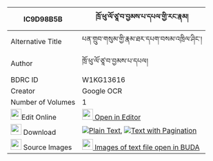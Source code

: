 |IC9D98B5B|ཁྲོ་ཕུ་ལོ་ཙཱ་བ་བྱམས་པ་དཔལ་གྱི་རང་རྣམ། 
| --- | --- 
|Alternative Title |པན་གྲུབ་གསུམ་གྱི་རྣམ་ཐར་དཔག་བསམ་འཁྲིལ་ཤིང་།
|Author| ཁྲོ་ཕུ་ལོ་ཙཱ་བ་བྱམས་པ་དཔལ།
|BDRC ID | W1KG13616
|Creator | Google OCR
|Number of Volumes| 1
|<img width="25" src="https://img.icons8.com/color/25/000000/edit-property.png">Edit Online| [<img width="25" src="https://avatars.githubusercontent.com/u/45091458?s=200&v=4"> Open in Editor](http://editor.openpecha.org/IC9D98B5B)
|<img width="25" src="https://img.icons8.com/fluent/48/000000/download-2.png"/>  Download | [![](https://img.icons8.com/color/20/000000/txt.png)Plain Text](https://github.com/Openpecha/IC9D98B5B/releases/download/v1/tro_pu_lotsawa_jampa_pal_gyi_r_plain_IC9D98B5B.zip), [![](https://img.icons8.com/color/20/000000/txt.png)Text with Pagination](https://github.com/Openpecha/IC9D98B5B/releases/download/v1/tro_pu_lotsawa_jampa_pal_gyi_r_pages_IC9D98B5B.zip)
|<img width="25" src="https://img.icons8.com/plasticine/100/000000/pictures-folder.png"/>  Source Images | [<img width="25" src="https://library.bdrc.io/icons/BUDA-small.svg"> Images of text file open in BUDA](https://library.bdrc.io/show/bdr:W1KG13616)